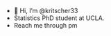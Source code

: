 - 👋 Hi, I’m @kritscher33
- Statistics PhD student at UCLA.
- Reach me through pm

<!---
kritscher33/kritscher33 is a ✨ special ✨ repository because its `README.md` (this file) appears on your GitHub profile.
You can click the Preview link to take a look at your changes.
--->

